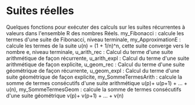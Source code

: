 # Suites réelles
Quelques fonctions pour exécuter des calculs sur les suites récurrentes à valeurs dans l'ensemble R des nombres Réels.
my_Fibonacci : calcule les termes d'une suite de Fibonacci, niveau terminale,
my_ApproximationE : calcule les termes de la suite u(n) = (1 + 1/n)^n, cette suite converge vers le nombre e, niveau terminale,
u_arith_rec  : Calcul du terme d'une suite arithmétique de façon récurrente,
u_arith_expl : Calcul du terme d'une suite arithmétique de façon explicite,
u_geom_rec   : Calcul du terme d'une suite géométrique de façon récurrente,
u_geom_expl  : Calcul du terme d'une suite géométrique de façon explicite,
my_SommeTermesArith : calcule la somme de termes consécutifs d'une suite arithmétique u(p)+ u(p+1) + ... + u(n),
my_SommeTermesGeom  : calcule la somme de termes consécutifs d'une suite géométrique  v(p)+ v(p+1) + ... + v(n)
